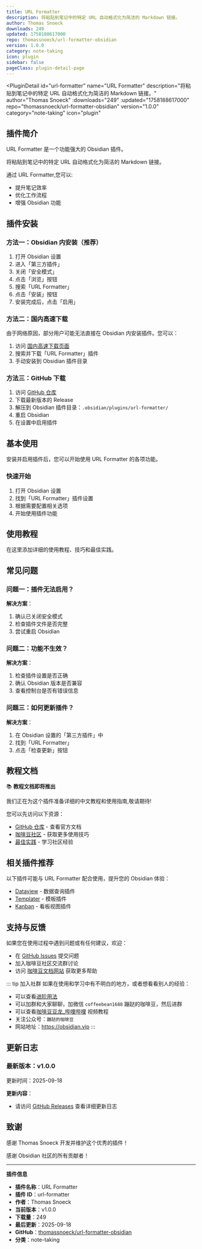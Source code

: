 ```yaml
---
title: URL Formatter
description: 将粘贴到笔记中的特定 URL 自动格式化为简洁的 Markdown 链接。
author: Thomas Snoeck
downloads: 249
updated: 1758188617000
repo: thomassnoeck/url-formatter-obsidian
version: 1.0.0
category: note-taking
icon: plugin
sidebar: false
pageClass: plugin-detail-page
---
```


<PluginDetail
  id="url-formatter"
  name="URL Formatter"
  description="将粘贴到笔记中的特定 URL 自动格式化为简洁的 Markdown 链接。"
  author="Thomas Snoeck"
  :downloads="249"
  :updated="1758188617000"
  repo="thomassnoeck/url-formatter-obsidian"
  version="1.0.0"
  category="note-taking"
  icon="plugin"
>

<!-- AUTO_GENERATED_START -->
## 插件简介

URL Formatter 是一个功能强大的 Obsidian 插件。

将粘贴到笔记中的特定 URL 自动格式化为简洁的 Markdown 链接。

通过 URL Formatter,您可以:

- 提升笔记效率
- 优化工作流程
- 增强 Obsidian 功能

<!-- AUTO_GENERATED_END -->

<!-- AUTO_GENERATED_START -->
## 插件安装

### 方法一：Obsidian 内安装（推荐）

1. 打开 Obsidian 设置
2. 进入「第三方插件」
3. 关闭「安全模式」
4. 点击「浏览」按钮
5. 搜索「URL Formatter」
6. 点击「安装」按钮
7. 安装完成后，点击「启用」

### 方法二：国内高速下载

由于网络原因，部分用户可能无法直接在 Obsidian 内安装插件。您可以：

1. 访问 [国内高速下载页面](/zh/documentation/obsidian-plugins-download.html)
2. 搜索并下载「URL Formatter」插件
3. 手动安装到 Obsidian 插件目录

### 方法三：GitHub 下载

1. 访问 [GitHub 仓库](https://github.com/thomassnoeck/url-formatter-obsidian)
2. 下载最新版本的 Release
3. 解压到 Obsidian 插件目录：`.obsidian/plugins/url-formatter/`
4. 重启 Obsidian
5. 在设置中启用插件

## 基本使用

安装并启用插件后，您可以开始使用 URL Formatter 的各项功能。

### 快速开始

1. 打开 Obsidian 设置
2. 找到「URL Formatter」插件设置
3. 根据需要配置相关选项
4. 开始使用插件功能

<!-- AUTO_GENERATED_END -->

<!-- CUSTOM_CONTENT_START:tutorial -->
## 使用教程

在这里添加详细的使用教程、技巧和最佳实践。

<!-- CUSTOM_CONTENT_END:tutorial -->

<!-- SHARED_CONTENT_START -->
## 常见问题

### 问题一：插件无法启用？

**解决方案**：
1. 确认已关闭安全模式
2. 检查插件文件是否完整
3. 尝试重启 Obsidian

### 问题二：功能不生效？

**解决方案**：
1. 检查插件设置是否正确
2. 确认 Obsidian 版本是否兼容
3. 查看控制台是否有错误信息

### 问题三：如何更新插件？

**解决方案**：
1. 在 Obsidian 设置的「第三方插件」中
2. 找到「URL Formatter」
3. 点击「检查更新」按钮

## 教程文档

📚 **教程文档即将推出**

我们正在为这个插件准备详细的中文教程和使用指南,敬请期待!

您可以先访问以下资源：
- [GitHub 仓库](https://github.com/thomassnoeck/url-formatter-obsidian) - 查看官方文档
- [咖啡豆社区](/zh/bases/) - 获取更多使用技巧
- [最佳实践](/zh/best-practices/) - 学习社区经验

## 相关插件推荐

以下插件可能与 URL Formatter 配合使用，提升您的 Obsidian 体验：

- [Dataview](/zh/plugins/dataview.html) - 数据查询插件
- [Templater](/zh/plugins/templater-obsidian.html) - 模板插件
- [Kanban](/zh/plugins/obsidian-kanban.html) - 看板视图插件

## 支持与反馈

如果您在使用过程中遇到问题或有任何建议，欢迎：

- 在 [GitHub Issues](https://github.com/thomassnoeck/url-formatter-obsidian/issues) 提交问题
- 加入咖啡豆社区交流群讨论
- 访问 [咖啡豆文档网站](https://obsidian.vip) 获取更多帮助

::: tip 加入社群
如果在使用和学习中有不明白的地方，或者想看看别人的经验：
- 可以查看[进阶用法](/zh/advanced)
- 可以加群和大家聊聊，加微信 `coffeebean1688` 蹦跶的咖啡豆，然后进群
- 可以查看[咖啡豆豆龙_哔哩哔哩](https://space.bilibili.com/618777356) 视频教程
- 关注公众号：`蹦跶的咖啡豆`
- 网站地址：https://obsidian.vip
:::
<!-- SHARED_CONTENT_END -->

<!-- AUTO_GENERATED_START -->
## 更新日志

### 最新版本：v1.0.0

更新时间：2025-09-18

**更新内容**：
- 请访问 [GitHub Releases](https://github.com/thomassnoeck/url-formatter-obsidian/releases) 查看详细更新日志

## 致谢

感谢 Thomas Snoeck 开发并维护这个优秀的插件！

感谢 Obsidian 社区的所有贡献者！

---

**插件信息**
- **插件名称**：URL Formatter
- **插件 ID**：url-formatter
- **作者**：Thomas Snoeck
- **当前版本**：v1.0.0
- **下载量**：249
- **最后更新**：2025-09-18
- **GitHub**：[thomassnoeck/url-formatter-obsidian](https://github.com/thomassnoeck/url-formatter-obsidian)
- **分类**：note-taking
<!-- AUTO_GENERATED_END -->

</PluginDetail>

